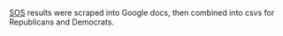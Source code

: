 [SOS](https://team1.sos.state.tx.us/enr/) results were scraped into Google docs, then combined into csvs for Republicans and Democrats.
